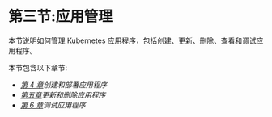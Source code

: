 # 第三节:应用管理

本节说明如何管理 Kubernetes 应用程序，包括创建、更新、删除、查看和调试应用程序。

本节包含以下章节:

*   [*第 4 章*](04.html#_idTextAnchor049)*创建和部署应用程序*
*   [*第五章*](05.html#_idTextAnchor055)*更新和删除应用程序*
*   [*第 6 章*](06.html#_idTextAnchor064)*调试应用程序*